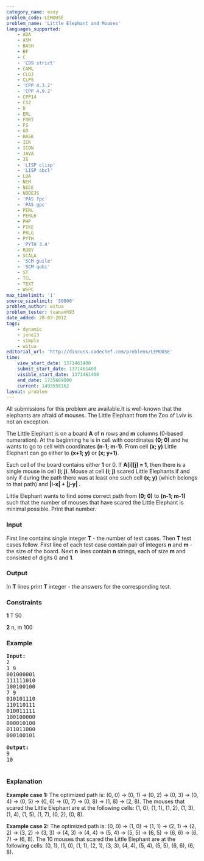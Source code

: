 ```yaml
---
category_name: easy
problem_code: LEMOUSE
problem_name: 'Little Elephant and Mouses'
languages_supported:
    - ADA
    - ASM
    - BASH
    - BF
    - C
    - 'C99 strict'
    - CAML
    - CLOJ
    - CLPS
    - 'CPP 4.3.2'
    - 'CPP 4.9.2'
    - CPP14
    - CS2
    - D
    - ERL
    - FORT
    - FS
    - GO
    - HASK
    - ICK
    - ICON
    - JAVA
    - JS
    - 'LISP clisp'
    - 'LISP sbcl'
    - LUA
    - NEM
    - NICE
    - NODEJS
    - 'PAS fpc'
    - 'PAS gpc'
    - PERL
    - PERL6
    - PHP
    - PIKE
    - PRLG
    - PYTH
    - 'PYTH 3.4'
    - RUBY
    - SCALA
    - 'SCM guile'
    - 'SCM qobi'
    - ST
    - TCL
    - TEXT
    - WSPC
max_timelimit: '1'
source_sizelimit: '50000'
problem_author: witua
problem_tester: tuananh93
date_added: 20-03-2012
tags:
    - dynamic
    - june13
    - simple
    - witua
editorial_url: 'http://discuss.codechef.com/problems/LEMOUSE'
time:
    view_start_date: 1371461400
    submit_start_date: 1371461400
    visible_start_date: 1371461400
    end_date: 1735669800
    current: 1493558162
layout: problem
---
```

All submissions for this problem are available.It is well-known that the elephants are afraid of mouses. The Little Elephant from the Zoo of Lviv is not an exception.

The Little Elephant is on a board **A** of **n** rows and **m** columns (0-based numeration). At the beginning he is in cell with coordinates **(0; 0)** and he wants to go to cell with coordinates **(n-1; m-1)**. From cell **(x; y)** Little Elephant can go either to **(x+1; y)** or **(x; y+1)**.

Each cell of the board contains either **1** or 0. If **A\[i\]\[j\] = 1**, then there is a single mouse in cell **(i; j)**. Mouse at cell **(i; j)** scared Little Elephants if and only if during the path there was at least one such cell **(x; y)** (which belongs to that path) and **|i-x| + |j-y| .**

Little Elephant wants to find some correct path from **(0; 0)** to **(n-1; m-1)** such that the number of mouses that have scared the Little Elephant is minimal possible. Print that number.

### Input

First line contains single integer **T** - the number of test cases. Then **T** test cases follow. First line of each test case contain pair of integers **n** and **m** - the size of the board. Next **n** lines contain **n** strings, each of size **m** and consisted of digits 0 and **1**.

### Output

In **T** lines print **T** integer - the answers for the corresponding test.

### Constraints

**1** T 50

**2** n, m 100

### Example

<pre>
<b>Input:</b>
2
3 9
001000001
111111010
100100100
7 9
010101110
110110111
010011111
100100000
000010100
011011000
000100101

<b>Output:</b>
9
10

</pre>
### Explanation

**Example case 1:** The optimized path is: (0, 0) -> (0, 1) -> (0, 2) -> (0, 3) -> (0, 4) -> (0, 5) -> (0, 6) -> (0, 7) -> (0, 8) -> (1, 8) -> (2, 8). The mouses that scared the Little Elephant are at the following cells: (1, 0), (1, 1), (1, 2), (1, 3), (1, 4), (1, 5), (1, 7), (0, 2), (0, 8).

**Example case 2:** The optimized path is: (0, 0) -> (1, 0) -> (1, 1) -> (2, 1) -> (2, 2) -> (3, 2) -> (3, 3) -> (4, 3) -> (4, 4) -> (5, 4) -> (5, 5) -> (6, 5) -> (6, 6) -> (6, 7) -> (6, 8). The 10 mouses that scared the Little Elephant are at the following cells: (0, 1), (1, 0), (1, 1), (2, 1), (3, 3), (4, 4), (5, 4), (5, 5), (6, 6), (6, 8).

